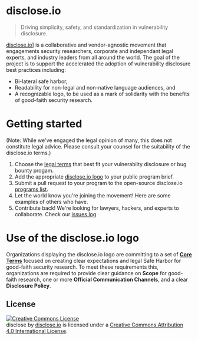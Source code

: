# disclose.io

> Driving simplicity, safety, and standardization in vulnerability disclosure.

[disclose.io](https://disclose.io)] is a collaborative and vendor-agnostic movement that engagements security researchers, corporate and independant legal experts, and industry leaders from all around the world. The goal of the project is to support the accelerated the adoption of vulnerability disclosure best practices including: 

- Bi-lateral safe harbor, 
- Readability for non-legal and non-native language audiences, and 
- A recognizable logo, to be used as a mark of solidarity with the benefits of good-faith security research.

# Getting started

(Note: While we've engaged the legal opinion of many, this does not constitute legal advice. Please consult your counsel for the suitability of the disclose.io terms.)

1. Choose the [legal terms](/terms) that best fit your vulnerabilty disclosure or bug bounty progam.
2. Add the appropriate [disclose.io logo](/logos) to your public program brief.
3. Submit a pull request to your program to the open-source disclose.io [programs list](/programs-list).  
4. Let the world know you're joining the movement! Here are some examples of others who have.
4. Contribute back! We're looking for lawyers, hackers, and experts to collaborate. Check our [issues log](/issues)

# Use of the disclose.io logo

Organizations displaying the disclose.io logo are committing to a set of [**Core Terms**](core_terms/) focused on creating clear expectations and legal Safe Harbor for good-faith security research. To meet these requirements this, organizations are required to provide clear guidance on **Scope** for good-faith research, one or more **Official Communication Channels**, and a clear **Disclosure Policy**.

## License

<a rel="license" href="http://creativecommons.org/licenses/by/4.0/"><img alt="Creative Commons License" style="border-width:0" src="https://i.creativecommons.org/l/by/4.0/88x31.png" /></a><br /><span xmlns:dct="http://purl.org/dc/terms/" property="dct:title">disclose</span> by <a xmlns:cc="http://creativecommons.org/ns#" href="https://disclose.io" property="cc:attributionName" rel="cc:attributionURL">disclose.io</a> is licensed under a <a rel="license" href="http://creativecommons.org/licenses/by/4.0/">Creative Commons Attribution 4.0 International License</a>.
